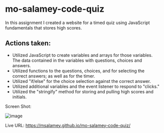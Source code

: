 # mo-salamey-code-quiz

In this assignment I created a website for a timed quiz using JavaScript fundamentals that stores high scores. 

## Actions taken:
* Utilized JavaScript to create variables and arrays for those variables. The data contained in the variables with questions, choices and answers.  
* Utilized functions to the questions, choices, and for selecting the correct answers; as well as for the timer. 
* Utilized "if/else" for the choice selection against the correct answer. 
* Utilized additional variables and the event listener to respond to "clicks." 
* Utilized the "stringify" method for storing and pulling high scores and initials. 

Screen Shot:

![image](https://user-images.githubusercontent.com/107436206/183272403-ee243942-0ed3-4cba-9256-29d2428902a7.png)

Live URL: https://msalamey.github.io/mo-salamey-code-quiz/
